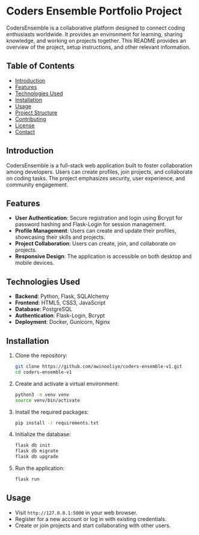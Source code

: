 # Coders Ensemble Portfolio Project

CodersEnsemble is a collaborative platform designed to connect coding enthusiasts worldwide. It provides an environment for learning, sharing knowledge, and working on projects together. This README provides an overview of the project, setup instructions, and other relevant information.

## Table of Contents

- [Introduction](#introduction)
- [Features](#features)
- [Technologies Used](#technologies-used)
- [Installation](#installation)
- [Usage](#usage)
- [Project Structure](#project-structure)
- [Contributing](#contributing)
- [License](#license)
- [Contact](#contact)

## Introduction

CodersEnsemble is a full-stack web application built to foster collaboration among developers. Users can create profiles, join projects, and collaborate on coding tasks. The project emphasizes security, user experience, and community engagement.

## Features

- **User Authentication**: Secure registration and login using Bcrypt for password hashing and Flask-Login for session management.
- **Profile Management**: Users can create and update their profiles, showcasing their skills and projects.
- **Project Collaboration**: Users can create, join, and collaborate on projects.
- **Responsive Design**: The application is accessible on both desktop and mobile devices.

## Technologies Used

- **Backend**: Python, Flask, SQLAlchemy
- **Frontend**: HTML5, CSS3, JavaScript
- **Database**: PostgreSQL
- **Authentication**: Flask-Login, Bcrypt
- **Deployment**: Docker, Gunicorn, Nginx

## Installation

1. Clone the repository:
    ```bash
    git clone https://github.com/awinooliyo/coders-ensemble-v1.git
    cd coders-ensemble-v1
    ```

2. Create and activate a virtual environment:
    ```bash
    python3 -m venv venv
    source venv/bin/activate
    ```

3. Install the required packages:
    ```bash
    pip install -r requirements.txt
    ```

4. Initialize the database:
    ```bash
    flask db init
    flask db migrate
    flask db upgrade
    ```

5. Run the application:
    ```bash
    flask run
    ```

## Usage

- Visit `http://127.0.0.1:5000` in your web browser.
- Register for a new account or log in with existing credentials.
- Create or join projects and start collaborating with other users.
